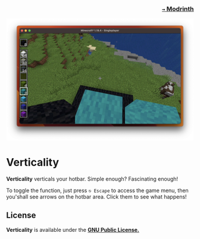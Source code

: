 ### <p align=right>[`→` Modrinth](https://modrinth.com/mod/verticality)</p>

![Magic Happens!](artwork/content/magic.png)

# Verticality

**Verticality** verticals your hotbar. Simple enough? Fascinating enough!

To toggle the function, just press `⎋ Escape` to access the game menu, then you'shall see arrows on the hotbar area. Click them to see what happens!

## License

**Verticality** is available under the **[GNU Public License.](LICENSE)**
